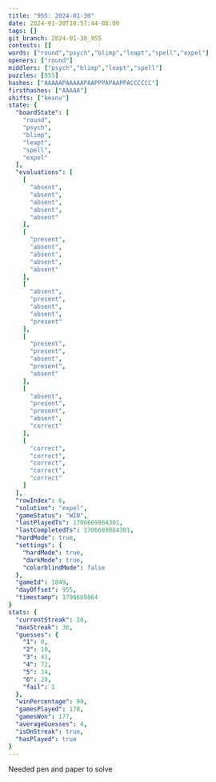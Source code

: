 ```yaml
---
title: "955: 2024-01-30"
date: 2024-01-30T18:57:44-08:00
tags: []
git_branch: 2024-01-30_955
contests: []
words: ["round","psych","blimp","leapt","spell","expel"]
openers: ["round"]
middlers: ["psych","blimp","leapt","spell"]
puzzles: [955]
hashes: ["AAAAAPAAAAAPAAPPPAPAAPPACCCCCC"]
firsthashes: ["AAAAA"]
shifts: ["kexnv"]
state: {
  "boardState": [
    "round",
    "psych",
    "blimp",
    "leapt",
    "spell",
    "expel"
  ],
  "evaluations": [
    [
      "absent",
      "absent",
      "absent",
      "absent",
      "absent"
    ],
    [
      "present",
      "absent",
      "absent",
      "absent",
      "absent"
    ],
    [
      "absent",
      "present",
      "absent",
      "absent",
      "present"
    ],
    [
      "present",
      "present",
      "absent",
      "present",
      "absent"
    ],
    [
      "absent",
      "present",
      "present",
      "absent",
      "correct"
    ],
    [
      "correct",
      "correct",
      "correct",
      "correct",
      "correct"
    ]
  ],
  "rowIndex": 6,
  "solution": "expel",
  "gameStatus": "WIN",
  "lastPlayedTs": 1706669864301,
  "lastCompletedTs": 1706669864301,
  "hardMode": true,
  "settings": {
    "hardMode": true,
    "darkMode": true,
    "colorblindMode": false
  },
  "gameId": 1849,
  "dayOffset": 955,
  "timestamp": 1706669864
}
stats: {
  "currentStreak": 20,
  "maxStreak": 36,
  "guesses": {
    "1": 0,
    "2": 10,
    "3": 41,
    "4": 72,
    "5": 34,
    "6": 20,
    "fail": 1
  },
  "winPercentage": 99,
  "gamesPlayed": 178,
  "gamesWon": 177,
  "averageGuesses": 4,
  "isOnStreak": true,
  "hasPlayed": true
}
---
```

<!-- more -->
Needed pen and paper to solve
